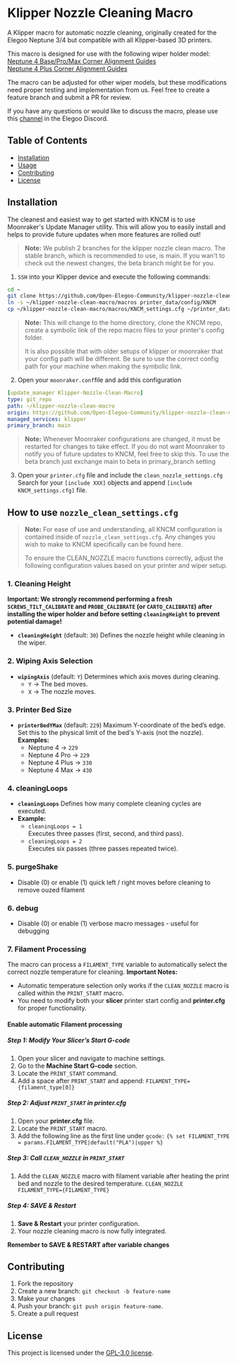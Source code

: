 # Klipper Nozzle Cleaning Macro

A Klipper macro for automatic nozzle cleaning, originally created for the Elegoo Neptune 3/4 but compatible with all Klipper-based 3D printers.

This macro is designed for use with the following wiper holder model:  
[Neptune 4 Base/Pro/Max Corner Alignment Guides](https://www.printables.com/model/1196153-neptune-4-corner-alignment-guides-promax)  
[Neptune 4 Plus Corner Alignment Guides](https://www.printables.com/model/1221208-neptune-4-plus-corner-guide-with-wiper)

The macro can be adjusted for other wiper models, but these modifications need proper testing and implementation from us. Feel free to create a feature branch and submit a PR for review.

If you have any questions or would like to discuss the macro, please use this [channel](https://discord.com/channels/969282195552346202/1342271498915807243) in the Elegoo Discord.

## Table of Contents
- [Installation](#installation)
- [Usage](#usage)
- [Contributing](#contributing)
- [License](#license)

## Installation

The cleanest and easiest way to get started with KNCM is to use Moonraker's Update Manager utility. This will allow you to easily install and helps to provide future updates when more features are rolled out!

> **Note:**
> We publish 2 branches for the klipper nozzle clean macro. The stable branch, which is recommended to use, is main. If you wan't to check out the newest changes, the beta branch might be for you.

1. `SSH` into your Klipper device and execute the following commands:
```bash
cd ~
git clone https://github.com/Open-Elegoo-Community/klipper-nozzle-clean-macro.git
ln -s ~/klipper-nozzle-clean-macro/macros printer_data/config/KNCM
cp ~/klipper-nozzle-clean-macro/macros/KNCM_settings.cfg ~/printer_data/config/KNCM_settings.cfg
```

> **Note:**
> This will change to the home directory, clone the KNCM repo, create a symbolic link of the repo macro files to your printer's config folder.
> 
> It is also possible that with older setups of klipper or moonraker that your config path will be different. Be sure to use the correct config path for your machine when making the symbolic link.

2. Open your `moonraker.conf`file and add this configuration
```yaml
[update_manager Klipper-Nozzle-Clean-Macro]
type: git_repo
path: ~/klipper-nozzle-clean-macro
origin: https://github.com/Open-Elegoo-Community/klipper-nozzle-clean-macro.git
managed_services: klipper
primary_branch: main
```

> **Note:**
> Whenever Moonraker configurations are changed, it must be restarted for changes to take effect. 
> If you do not want Moonraker to notify you of future updates to KNCM, feel free to skip this.
> To use the beta branch just exchange main to beta in primary_branch setting

3. Open your `printer.cfg` file and include the `clean_nozzle_settings.cfg`
Search for your `[include XXX]` objects and append `[include KNCM_settings.cfg]` file.

## How to use `nozzle_clean_settings.cfg`
>**Note:**
> For ease of use and understanding, all KNCM configuration is contained inside of `nozzle_clean_settings.cfg`. Any changes you wish to make to KNCM specifically can be found here.
>
> To ensure the CLEAN_NOZZLE macro functions correctly, adjust the following configuration values based on your printer and wiper setup.

### 1. Cleaning Height
**Important: We strongly recommend performing a fresh `SCREWS_TILT_CALIBRATE` and `PROBE_CALIBRATE` (or `CARTO_CALIBRATE`) after installing the wiper holder and before setting `cleaningHeight` to prevent potential damage!**

- **`cleaningHeight`** (default: `30`)
  Defines the nozzle height while cleaning in the wiper.

### 2. Wiping Axis Selection
- **`wipingAxis`** (default: `Y`)
  Determines which axis moves during cleaning.
  - `Y` → The bed moves.
  - `X` → The nozzle moves.

### 3. Printer Bed Size
- **`printerBedYMax`** (default: `229`)
  Maximum Y-coordinate of the bed’s edge.
  Set this to the physical limit of the bed's Y-axis (not the nozzle).
  **Examples:**
  - Neptune 4 → `229`
  - Neptune 4 Pro → `229`
  - Neptune 4 Plus → `330`
  - Neptune 4 Max → `430`

### 4. cleaningLoops
- **`cleaningLoops`** Defines how many complete cleaning cycles are executed.
- **Example:**
  - `cleaningLoops = 1`  
      Executes three passes (first, second, and third pass).
  - `cleaningLoops = 2`  
    Executes six passes (three passes repeated twice).

### 5. purgeShake
- Disable (0) or enable (1) quick left / right moves before cleaning to remove ouzed filament

### 6. debug
- Disable (0) or enable (1) verbose macro messages - useful for debugging

### 7. Filament Processing
The macro can process a `FILAMENT_TYPE` variable to automatically select the correct nozzle temperature for cleaning.
**Important Notes:**
- Automatic temperature selection only works if the `CLEAN_NOZZLE` macro is called within the `PRINT_START` macro.
- You need to modify both your **slicer** printer start config and **printer.cfg** for proper functionality.

#### Enable automatic Filament processing
##### Step 1: Modify Your Slicer’s Start G-code
1. Open your slicer and navigate to machine settings.
2. Go to the **Machine Start G-code** section.
3. Locate the `PRINT_START` command.
4. Add a space after `PRINT_START` and append:
`FILAMENT_TYPE={filament_type[0]}`

##### Step 2: Adjust `PRINT_START` in **printer.cfg**
1. Open your **printer.cfg** file.
2. Locate the `PRINT_START` macro.
3. Add the following line as the first line under `gcode:`
`{% set FILAMENT_TYPE = params.FILAMENT_TYPE|default("PLA")|upper %}`

##### Step 3: Call `CLEAN_NOZZLE` in `PRINT_START`
1. Add the `CLEAN_NOZZLE` macro with filament variable after heating the print bed and nozzle to the desired temperature.
`CLEAN_NOZZLE FILAMENT_TYPE={FILAMENT_TYPE}`

##### Step 4: SAVE & Restart
1. **Save & Restart** your printer configuration.
2. Your nozzle cleaning macro is now fully integrated.

**Remember to SAVE & RESTART after variable changes**

## Contributing
1. Fork the repository
2. Create a new branch: `git checkout -b feature-name`
3. Make your changes
4. Push your branch: `git push origin feature-name`.
5. Create a pull request

## License
This project is licensed under the [GPL-3.0 license](LICENSE).